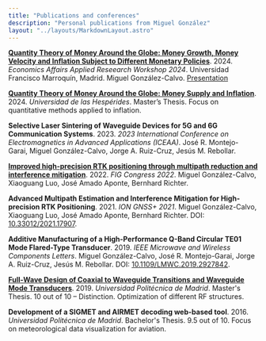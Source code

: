```yaml
---
title: "Publications and conferences"
description: "Personal publications from Miguel González"
layout: "../layouts/MarkdownLayout.astro"
---
```


**[Quantity Theory of Money Around the Globe: Money Growth, Money Velocity and Inflation Subject to Different Monetary Policies](docs/ea-2024.pdf)**. 2024. _Economics Affairs Applied Reseearch Workshop 2024_. Universidad Francisco Marroquín, Madrid.
Miguel González-Calvo. [Presentation](/docs/ea-2024-presentation.pdf)

**[Quantity Theory of Money Around the Globe: Money Supply and Inflation](/docs/meco-tfm.pdf)**. 2024. _Universidad de las Hespérides_. Master’s Thesis. Focus on quantitative methods applied to inflation.

**Selective Laser Sintering of Waveguide Devices for 5G and 6G Communication Systems**. 2023. _2023 International Conference on Electromagnetics in Advanced Applications (ICEAA)_. José R. Montejo-Garai, Miguel González-Calvo, Jorge A. Ruiz-Cruz, Jesús M. Rebollar.

**[Improved high-precision RTK positioning through multipath reduction and interference mitigation](/docs/fig-2022.pdf)**. 2022. _FIG Congress 2022_. Miguel González-Calvo, Xiaoguang Luo, José Amado Aponte, Bernhard Richter.

**Advanced Multipath Estimation and Interference Mitigation for High-precision RTK Positioning**. 2021. _ION GNSS+ 2021_. Miguel González-Calvo, Xiaoguang Luo, José Amado Aponte, Bernhard Richter. DOI: [10.33012/2021.17907](https://doi.org/10.33012/2021.17907).

**Additive Manufacturing of a High-Performance Q-Band Circular TE01 Mode Flared-Type Transducer**. 2019. _IEEE Microwave and Wireless Components Letters_. Miguel González-Calvo, José R. Montejo-Garai, Jorge A. Ruiz-Cruz, Jesús M. Rebollar. DOI: [10.1109/LMWC.2019.2927842](https://doi.org/10.1109/LMWC.2019.2927842).

**[Full-Wave Design of Coaxial to Waveguide Transitions and Waveguide Mode Transducers](/docs/mstc-tfm.pdf)**. 2019. _Universidad Politécnica de Madrid_. Master's Thesis. 10 out of 10 – Distinction. Optimization of different RF structures.

**Development of a SIGMET and AIRMET decoding web-based tool**. 2016. _Universidad Politécnica de Madrid_. Bachelor's Thesis. 9.5 out of 10. Focus on meteorological data visualization for aviation.
